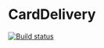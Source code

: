 # CardDelivery
[![Build status](https://ci.appveyor.com/api/projects/status/li74vpn0loq6gpge?svg=true)](https://ci.appveyor.com/project/OlgaF0111/carddelivery)
